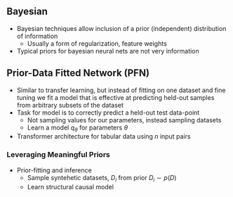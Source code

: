 ## Bayesian

* Bayesian techniques allow inclusion of a prior (independent) distribution of information
	* Usually a form of regularization, feature weights
* Typical priors for bayesian neural nets are not very information

## Prior-Data Fitted Network (PFN)

* Similar to transfer learning, but instead of fitting on one dataset and fine tuning we fit a model that is effective at predicting held-out samples from arbitrary subsets of the dataset
* Task for model is to correctly predict a held-out test data-point
	* Not sampling values for our parameters, instead sampling datasets
	* Learn a model $q_{\theta}$ for parameters $\theta$ 
* Transformer architecture for tabular data using $n$ input pairs

### Leveraging Meaningful Priors

* Prior-fitting and inference
	* Sample syntehetic datasets, $D_i$ from prior $D_i \sim p(D)$ 
	* Learn structural causal model